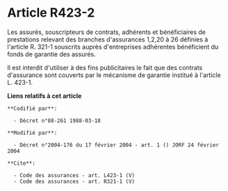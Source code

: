 # Article R423-2

Les assurés, souscripteurs de contrats, adhérents et bénéficiaires de prestations relevant des branches d'assurances 1,2,20 à
26 définies à l'article R. 321-1 souscrits auprès d'entreprises adhérentes bénéficient du fonds de garantie des assurés. 

Il est interdit d'utiliser à des fins publicitaires le fait que des contrats d'assurance sont couverts par le mécanisme de
garantie institué à l'article L. 423-1.

**Liens relatifs à cet article**

	**Codifié par**:

	  - Décret n°88-261 1988-03-18

	**Modifié par**:

	  - Décret n°2004-176 du 17 février 2004 - art. 1 () JORF 24 février 2004

	**Cite**:

	  - Code des assurances - art. L423-1 (V)
	  - Code des assurances - art. R321-1 (V)
